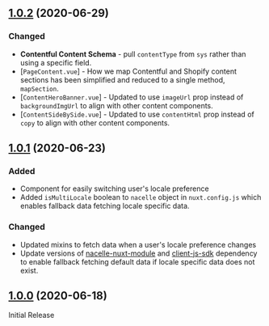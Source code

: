 ## [1.0.2](https://github.com/getnacelle/nacelle-nuxt-starter/compare/v1.0.1...v1.0.2) (2020-06-29)

### Changed
- **Contentful Content Schema** - pull `contentType` from `sys` rather than using a specific field.
- [`PageContent.vue`] - How we map Contentful and Shopify content sections has been simplified and reduced to a single method, `mapSection`.
- [`ContentHeroBanner.vue`] - Updated to use `imageUrl` prop instead of `backgroundImgUrl` to align with other content components.
- [`ContentSideBySide.vue`] - Updated to use `contentHtml` prop instead of `copy` to align with other content components.

## [1.0.1](https://github.com/getnacelle/nacelle-nuxt-starter/compare/v1.0.0...v1.0.1) (2020-06-23)

### Added

- Component for easily switching user's locale preference
- Added `isMultiLocale` boolean to `nacelle` object in `nuxt.config.js` which enables fallback data fetching locale specific data.

### Changed

- Updated mixins to fetch data when a user's locale preference changes
- Update versions of [nacelle-nuxt-module](https://www.npmjs.com/package/@nacelle/nacelle-nuxt-module) and [client-js-sdk](https://www.npmjs.com/package/@nacelle/client-js-sdk) dependency to enable fallback fetching default data if locale specific data does not exist.

## [1.0.0](https://github.com/getnacelle/nacelle-nuxt-starter/compare/v1.0.0...v1.0.0) (2020-06-18)

Initial Release
